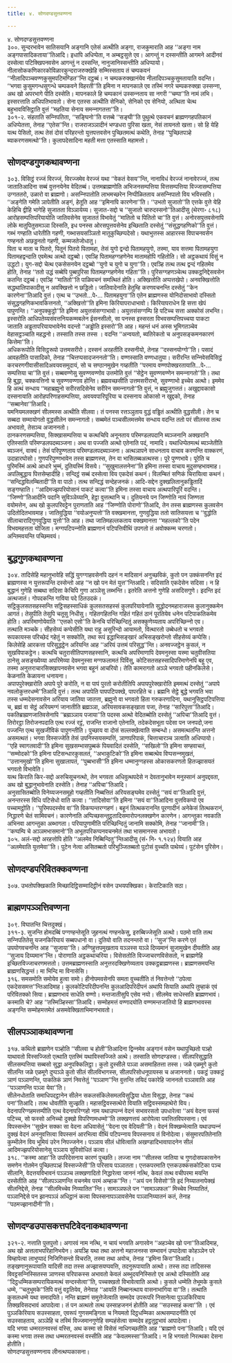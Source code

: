 ```yaml
---
title: ४. सोणदण्डसुत्तवण्णना

---
```

४. सोणदण्डसुत्तवण्णना  
३००. सुन्दरभावेन सातिसयानि अङ्गानि एतेसं अत्थीति अङ्गा, राजकुमाराति आह ‘‘अङ्गा नाम अङ्गपासादिकताया’’तिआदि। इधापि अधिप्पेता, न अम्बट्ठसुत्ते एव। आगन्तुं न दस्सन्तीति आगमने आदीनवं दस्सेत्वा पटिक्खिपनवसेन आगन्तुं न दस्सन्ति, नानुजानिस्सन्तीति अधिप्पायो। नीलासोककणिकारकोविळारकुन्दराजरुक्खेहि सम्मिस्सताय तं चम्पकवनं ‘‘नीलादिपञ्‍चवण्णकुसुमपटिमण्डित’’न्ति दट्ठब्बं। न चम्पकरुक्खानंयेव नीलादिपञ्‍चकुसुमतायाति वदन्ति। ‘‘भगवा कुसुमगन्धसुगन्धे चम्पकवने विहरती’’ति इमिना न मापनकाले एव तस्मिं नगरे चम्पकरुक्खा उस्सन्‍ना, अथ खो अपरभागे पीति दस्सेति। मापनकाले हि चम्पकानं उस्सन्‍नताय सा नगरी ‘‘चम्पा’’ति नामं लभि। इस्सरत्ताति अधिपतिभावतो। सेना एतस्स अत्थीति सेनिको, सेनिको एव सेनियो, अत्थिता चेत्थ बहुभावविसिट्ठाति वुत्तं ‘‘महतिया सेनाय समन्‍नागतत्ता’’ति।  
३०१-२. संहताति सन्‍निपतिता, ‘‘सङ्घिनो’’ति वत्तब्बे ‘‘सङ्घी’’ति पुथुत्थे एकवचनं ब्राह्मणगहपतिकानं अधिप्पेतत्ता, तेनाह ‘‘एतेस’’न्ति। राजराजञ्‍ञादीनं भण्डधरा पुरिसा खता, नेसं तायनतो खत्ता। सो हि येहि यत्थ पेसितो, तत्थ तेसं दोसं परिहरन्तो युत्तपत्तवसेन पुच्छितमत्थं कथेति, तेनाह ‘‘पुच्छितपञ्हे ब्याकरणसमत्थो’’ति। कुलापदेसादिना महती मत्ता एतस्साति महामत्तो।  


## सोणदण्डगुणकथावण्णना

३०३. विसिट्ठं रज्‍जं विरज्‍जं, विरज्‍जमेव वेरज्‍जं यथा ‘‘वेकतं वेसय’’न्ति, नानाविधं वेरज्‍जं नानावेरज्‍जं, तत्थ जातातिआदिना सब्बं वुत्तनयेनेव वेदितब्बं। उत्तमब्राह्मणोति अभिजनसम्पत्तिया वित्तसम्पत्तिया विज्‍जासम्पत्तिया उग्गततरो, उळारो वा ब्राह्मणो। असन्‍निपातोति लाभमच्छरेन निप्पीळितताय असन्‍निपातो विय भविस्सति।  
‘‘अङ्गेति गमेति ञापेतीति अङ्गं, हेतूति आह ‘‘इमिनापि कारणेना’’ति। ‘‘उभतो सुजातो’’ति एत्तके वुत्ते येहि केहिचि द्वीहि भागेहि सुजातता विञ्‍ञायेय्य। सुजात-सद्दो च ‘‘सुजातो चारुदस्सनो’’तिआदीसु (थेरगा॰ ८१८) आरोहसम्पत्तिपरियायोति जातिवसेनेव सुजाततं विभावेतुं ‘‘मातितो च पितितो चा’’ति वुत्तं। अनोरसपुत्तवसेनापि लोके मातुपितुसमञ्‍ञा दिस्सति, इध पनस्स ओरसपुत्तवसेनेव इच्छिताति दस्सेतुं ‘‘संसुद्धगहणिको’’ति वुत्तं। गब्भं गण्हाति धारेतीति गहणी, गब्भासयसञ्‍ञितो मातुकुच्छिप्पदेसो। यथाभुत्तस्स आहारस्स विपाचनवसेन गण्हनतो अछड्डनतो गहणी, कम्मजतेजोधातु।  
पिता च माता च पितरो, पितूनं पितरो पितामहा, तेसं युगो द्वन्दो पितामहयुगो, तस्मा, याव सत्तमा पितामहयुगा पितामहद्वन्दाति एवमेत्थ अत्थो दट्ठब्बो। एवञ्हि पितामहग्गहणेनेव मातामहोपि गहितोति। सो अट्ठकथायं विसुं न उद्धटो। युग-सद्दो चेत्थ एकसेसनयेन दट्ठब्बो ‘‘युगो च युगो च युगा’’ति। एवञ्हि तत्थ तत्थ द्वन्दं गहितमेव होति, तेनाह ‘‘ततो उद्धं सब्बेपि पुब्बपुरिसा पितामहग्गहणेनेव गहिता’’ति। पुरिसग्गहणञ्‍चेत्थ उक्‍कट्ठनिद्देसवसेन कतन्ति दट्ठब्बं। एवञ्हि ‘‘मातितो’’ति पाळिवचनं समत्थितं होति। अक्खित्तोति अप्पत्तखेपो। अनवक्खित्तोति सद्धथालिपाकादीसु न अवक्खित्तो न छड्डितो। जातिवादेनाति हेतुम्हि करणवचनन्ति दस्सेतुं ‘‘केन कारणेना’’तिआदि वुत्तं। एत्थ च ‘‘उभतो…पे॰… पितामहयुगा’’ति एतेन ब्राह्मणस्स योनिदोसाभावो दस्सितो संसुद्धगहणिकभावकित्तनतो, ‘‘अक्खित्तो’’ति इमिना किरियापराधाभावो। किरियापराधेन हि सत्ता खेपं पापुणन्ति। ‘‘अनुपक्‍कुट्ठो’’ति इमिना अयुत्तसंसग्गाभावो। अयुत्तसंसग्गम्पि हि पटिच्‍च सत्ता अक्‍कोसं लभन्ति।  
इस्सरोति आधिपतेय्यसंवत्तनियकम्मबलेन ईसनसीलो, सा पनस्स इस्सरता विभवसम्पत्तिपच्‍चया पाकटा जाताति अड्ढतापरियायभावेनेव वदन्तो ‘‘अड्ढोति इस्सरो’’ति आह। महन्तं धनं अस्स भूमिगतञ्‍चेव वेहासट्ठञ्‍चाति महद्धनो। तस्साति तस्स तस्स । वदन्ति ‘‘अन्वयतो, ब्यतिरेकतो च अनुपसङ्कमनकारणं कित्तेमा’’ति।  
अधिकरूपोति विसिट्ठरूपो उत्तमसरीरो। दस्सनं अरहतीति दस्सनीयो, तेनाह ‘‘दस्सनयोग्गो’’ति। पसादं आवहतीति पासादिको, तेनाह ‘‘चित्तप्पसादजननतो’’ति। वण्णस्साति वण्णधातुया। सरीरन्ति सन्‍निवेसविसिट्ठं करचरणगीवासीसादिअवयवसमुदायं, सो च सण्ठानमुखेन गय्हतीति ‘‘परमाय वण्णपोक्खरतायाति…पे॰… सम्पत्तिया चा’’ति वुत्तं। सब्बवण्णेसु सुवण्णवण्णोव उत्तमोति वुत्तं ‘‘सेट्ठेन सुवण्णवण्णेन समन्‍नागतो’’ति। तथा हि बुद्धा, चक्‍कवत्तिनो च सुवण्णवण्णाव होन्ति। ब्रह्मवच्छसीति उत्तमसरीराभो, सुवण्णाभो इच्‍चेव अत्थो। इममेव हि अत्थं सन्धाय ‘‘महाब्रह्मुनो सरीरसदिसेनेव सरीरेन समन्‍नागतो’’ति वुत्तं, न ब्रह्मुजुगत्ततं। अखुद्दावकासो दस्सनायाति आरोहपरिणाहसम्पत्तिया, अवयवपारिपूरिया च दस्सनाय ओकासो न खुद्दको, तेनाह ‘‘सब्बानेवा’’तिआदि।  
यमनियमलक्खणं सीलमस्स अत्थीति सीलवा। तं पनस्स रत्तञ्‍ञुताय वुद्धं वड्ढितं अत्थीति वुद्धसीली। तेन च सब्बदा सम्मायोगतो वुद्धसीलेन समन्‍नागतो। सब्बमेतं पञ्‍चसीलमत्तमेव सन्धाय वदन्ति ततो परं सीलस्स तत्थ अभावतो, तेसञ्‍च अजाननतो।  
ठानकरणसम्पत्तिया, सिक्खासम्पत्तिया च कत्थचिपि अनूनताय परिमण्डलपदानि ब्यञ्‍जनानि अक्खरानि एतिस्साति परिमण्डलपदब्यञ्‍जना। अथ वा पज्‍जति अत्थो एतेनाति पदं, नामादि। यथाधिप्पेतमत्थं ब्यञ्‍जेतीति ब्यञ्‍जनं, वाक्यं। तेसं परिपुण्णताय परिमण्डलपदब्यञ्‍जना। अत्थञापने साधनताय वाचाव करणन्ति वाक्‍करणं, उदाहारघोसो। गुणपरिपुण्णभावेन तस्स ब्राह्मणस्स, तेन वा भासितब्बअत्थस्स। पूरे पुण्णभावे। पूरेति च पुरिमस्मिं अत्थे आधारे भुम्मं, दुतियस्मिं विसये। ‘‘सुखुमालत्तनेना’’ति इमिना तस्सा वाचाय मुदुसण्हभावमाह। अपलिबुद्धाय पित्तसेम्हादीहि। सन्दिट्ठं सब्बं दस्सेत्वा विय एकदेसं कथनं। विलम्बितं सणिकं चिरायित्वा कथनं। ‘‘सन्दिद्धविलम्बितादी’’ति वा पाठो। तत्थ सन्दिद्धं सन्देहजनकं। आदि-सद्देन दुक्खलितानुकड्ढितादिं सङ्गण्हाति। ‘‘आदिमज्झपरियोसानं पाकटं कत्वा’’ति इमिना तस्सा वाचाय अत्थपारिपूरिं वदन्ति।  
‘‘जिण्णो’’तिआदीनि पदानि सुविञ्‍ञेय्यानि, हेट्ठा वुत्तत्थानि च। दुतियनये पन जिण्णोति नायं जिण्णता वयोमत्तेन, अथ खो कुलपरिवट्टेन पुराणताति आह ‘‘जिण्णोति पोराणो’’तिआदि, तेन तस्स ब्राह्मणस्स कुलवसेन उदितोदितभावमाह। जातिवुद्धिया ‘‘वयोअनुप्पत्तो’’ति वक्खमानत्ता, गुणवुद्धिया ततो सातिसयत्ता च ‘‘वुद्धोति सीलाचारादिगुणवुद्धिया युत्तो’’ति आह। तथा जातिमहल्‍लकताय वक्खमानत्ता ‘‘महल्‍लको’’ति पदेन विभवमहत्तता योजिता। मग्गपटिपन्‍नोति ब्राह्मणानं पटिपत्तिवीथिं उपगतो तं अवोक्‍कम्म चरणतो। अन्तिमवयन्ति पच्छिमवयं।  


## बुद्धगुणकथावण्णना

३०४. तादिसेहि महानुभावेहि सद्धिं युगग्गाहवसेनपि दहनं न मादिसानं अनुच्छविकं, कुतो पन उक्‍कंसनन्ति इदं ब्राह्मणस्स न युत्तरूपन्ति दस्सेन्तो आह ‘‘न खो पन मेतं युत्त’’न्तिआदि। सदिसाति एकदेसेन सदिसा। न हि बुद्धानं गुणेहि सब्बथा सदिसा केचिपि गुणा अञ्‍ञेसु लब्भन्ति। इतरेति अत्तनो गुणेहि असदिसगुणे। इदन्ति इदं अत्थजातं। गोपदकन्ति गाविया पदे ठितउदकं।  
सट्ठिकुलसतसहस्सन्ति सट्ठिसहस्साधिकं कुलसतसहस्सं कुलपरियायेनाति सुद्धोदनमहाराजस्स कुलानुक्‍कमेन आगतं। तेसुपीति तेसुपि चतूसु निधीसु। गहितगहितन्ति गहितं गहितं ठानं पूरतियेव धनेन पटिपाकतिकमेव होति। अपरिमाणोयेवाति ‘‘एत्तको एसो’’ति केनचि परिच्छिन्दितुं असक्‍कुणेय्यताय अपरिच्छिन्‍नो एव।  
तत्थाति मञ्‍चके। सीहसेय्यं कप्पेसीति यथा राहु असुरिन्दो आयामतो, वित्थारतो उब्बेधतो च भगवतो रूपकायस्स परिच्छेदं गहेतुं न सक्‍कोति, तथा रूपं इद्धाभिसङ्खारं अभिसङ्खरोन्तो सीहसेय्यं कप्पेसि।  
किलेसेहि आरकत्ता परिसुद्धट्ठेन अरियन्ति आह ‘‘अरियं उत्तमं परिसुद्ध’’न्ति। अनवज्‍जट्ठेन कुसलं, न सुखविपाकट्ठेन। कत्थचि चतुरासीतिपाणसहस्सानि, कत्थचि अपरिमाणापि देवमनुस्सा यस्मा चतुवीसतिया ठानेसु असङ्ख्येय्या अपरिमेय्या देवमनुस्सा मग्गफलामतं पिविंसु, कोटिसतसहस्सादिपरिमाणेनपि बहू एव, तस्मा अनुत्तराचारसिक्खापनवसेन भगवा बहूनं आचरियो। तेति कामरागतो अञ्‍ञे भगवतो पहीनकिलेसे। केळनाति केळायना धनायना।  
अपापपुरेक्खारोति अपापे पुरे करोति, न वा पापं पुरतो करोतीतिपि अपापपुरेक्खारोति इममत्थं दस्सेतुं ‘‘अपापे नवलोकुत्तरधम्मे’’तिआदि वुत्तं। तत्थ अपापेति पापपटिपक्खे, पापरहिते च। ब्रह्मनि सेट्ठे बुद्धे भगवति भवा तस्स धम्मदेसनावसेन अरियाय जातिया जातत्ता, ब्रह्मुनो वा भगवतो हिता गरुकरणादिना, यथानुसिट्ठपटिपत्तिया च, ब्रह्मं वा सेट्ठं अरियमग्गं जानातीति ब्रह्मञ्‍ञा, अरियसावकसङ्खाता पजा, तेनाह ‘‘सारिपुत्ता’’तिआदि। पकतिब्राह्मणजातिवसेनापि ‘‘ब्रह्मञ्‍ञाय पजाया’’ति पदस्स अत्थो वेदितब्बोति दस्सेतुं ‘‘अपिचा’’तिआदि वुत्तं।  
तिरोरट्ठा तिरोजनपदाति एत्थ रज्‍जं रट्ठं, राजन्ति राजानो एतेनाति, तदेकदेसभूता पदेसा पन जनपदो,जना पज्‍जन्ति एत्थ सुखजीविकं पापुणन्तीति। पुच्छाय वा दोसं सल्‍लक्खेत्वाति सम्बन्धो। असमत्थतन्ति अत्तनो असमत्थतं। भगवा विस्सज्‍जेति तेसं उपनिस्सयसम्पत्तिं, ञाणपरिपाकं, चित्ताचारञ्‍च ञत्वाति अधिप्पायो।  
‘‘एहि स्वागतवादी’’ति इमिना सुखसम्भासपुब्बकं पियवादितं दस्सेति, ‘‘सखिलो’’ति इमिना सण्हवाचतं, ‘‘सम्मोदको’’ति इमिना पटिसन्धारकुसलतं, ‘‘अभाकुटिको’’ति इमिना सब्बत्थेव विप्पसन्‍नमुखतं, ‘‘उत्तानमुखो’’ति इमिना सुखालापतं, ‘‘पुब्बभासी’’ति इमिना धम्मानुग्गहस्स ओकासकरणतो हितज्झासयतं भगवतो विभावेति।  
यत्थ किराति किर-सद्दो अरुचिसूचनत्थो, तेन भगवता अधिवुत्थपदेसे न देवतानुभावेन मनुस्सानं अनुपद्दवता, अथ खो बुद्धानुभावेनाति दस्सेति। तेनाह ‘‘अपिचा’’तिआदि।  
अनुसासितब्बोति विनेय्यजनसमूहो गय्हतीति निब्बत्तितं अरियसङ्घमेव दस्सेतुं ‘‘सयं वा’’तिआदि वुत्तं, अनन्तरस्स विधि पटिसेधो वाति कत्वा। ‘‘तादिसोवा’’ति इमिना ‘‘सयं वा’’तिआदिना वुत्तविकप्पो एव पच्‍चामट्ठोति। ‘‘पुरिमपदस्सेव वा’’ति विकप्पन्तरग्गहणं। बहूनं तित्थकरानन्ति पूरणादीनं अनेकेसं तित्थकरानं, निद्धारणे चेतं सामिवचनं। कारणेनाति अप्पिच्छसन्तुट्ठतादिसमारोपनलक्खणेन कारणेन। आगन्तुका नवकाति अभिनवा आगन्तुका अब्भागता। परियापुणामीति परिच्छिन्दितुं जानामि सक्‍कोमि, तेनाह ‘‘जानामी’’ति। ‘‘कप्पम्पि चे अञ्‍ञमभासमानो’’ति अभूतपरिकप्पनवचनमेतं तथा भासमानस्स अभावतो।  
३०५. अलं-सद्दो अरहत्तोपि होति ‘‘अलमेव निब्बिन्दितु’’न्तिआदीसु (सं॰ नि॰ १.१२४) वियाति आह ‘‘अलमेवाति युत्तमेवा’’ति। पुटेन नेत्वा असितब्बतो परिभुञ्‍जितब्बतो पुटोसं वुच्‍चति पाथेय्यं। पुटंसेन पुरिसेन।  


## सोणदण्डपरिवितक्‍कवण्णना

३०७. उभतोपक्खिकाति मिच्छादिट्ठिसम्मादिट्ठीनं वसेन उभयपक्खिका। केराटिकाति सठा।  


## ब्राह्मणपञ्‍ञत्तिवण्णना

३०९. विघातन्ति चित्तदुक्खं।  
३११-३. सुजन्ति होमदब्बिं पग्गण्हन्तेसूति जुहनत्थं गण्हनकेसु, इरुब्बिज्‍जेसूति अत्थो। पठमो वाति तत्थ सन्‍निपतितेसु यजनकिरियायं सब्बपधानो वा। दुतियो वाति तदनन्तरो वा। ‘‘सुज’’न्ति करणे एतं उपयोगवचनन्ति आह ‘‘सुजाया’’ति। अग्गिहुत्तपमुखताय यञ्‍ञस्स यञ्‍ञे दिय्यमानं सुजामुखेन दीयतीति आह ‘‘सुजाय दिय्यमान’’न्ति। पोराणाति अट्ठकथाचरिया। विसेसतोति विज्‍जाचरणविसेसतो, न ब्राह्मणेहि इच्छितविज्‍जाचरणमत्ततो। उत्तमब्राह्मणस्साति अनुत्तरदक्खिणेय्यताय उक्‍कट्ठब्राह्मणस्स। ब्राह्मणसमयन्ति ब्राह्मणसिद्धन्तं। मा भिन्दि मा विनासेसि।  
३१६. समसमोति समोयेव हुत्वा समो। हीनोपमवसेनपि समता वुच्‍चतीति तं निवत्तेन्तो ‘‘ठपेत्वा एकदेससमत्त’’न्तिआदिमाह। कुलकोटिपरिदीपनन्ति कुलआदिपरिदीपनं अथापि सियाति अथापि तुम्हाकं एवं परिवितक्‍को सिया। ब्राह्मणभावं साधेति वण्णो। मन्तजातीसुपि एसेव नयो। सीलमेव साधेस्सति ब्राह्मणभावं। कस्माति चे? आह ‘‘तस्मिञ्हिस्सा’’तिआदि। सम्मोहमत्तं वण्णादयोति वण्णमन्तजातियो हि ब्राह्मणभावस्स अङ्गन्ति सम्मोहमत्तमेतं असमवेक्खिताभिमानभावतो।  


## सीलपञ्‍ञाकथावण्णना

३१७. कथितो ब्राह्मणेन पञ्होति ‘‘सीलवा च होती’’तिआदिना द्विन्‍नमेव अङ्गानं वसेन यथापुच्छितो पञ्हो याथावतो विस्सज्‍जितो एत्थाति एतस्मिं यथाविस्सज्‍जिते अत्थे। तस्साति सोणदण्डस्स। सीलपरिसुद्धाति सीलसम्पत्तिया सब्बसो सुद्धा अनुपक्‍किलिट्ठा। कुतो दुस्सीले पञ्‍ञा असमाहितत्ता तस्स। जळे एळमूगे कुतो सीलन्ति जळे एळमूगे दुप्पञ्‍ञे कुतो सीलं सीलविभागस्स, सीलपरिसोधनूपायस्स च अजाननतो। पकट्ठं उक्‍कट्ठं ञाणं पञ्‍ञाणन्ति, पाकतिकं ञाणं निवत्तेतुं ‘‘पञ्‍ञाण’’न्ति वुत्तन्ति तयिदं पकारेहि जाननतो पञ्‍ञावाति आह ‘‘पञ्‍ञाणन्ति पञ्‍ञा येवा’’ति।  
सीलेनधोताति समाधिपदट्ठानेन सीलेन सकलसंकिलेसमलविसुद्धिया धोता विसुद्धा, तेनाह ‘‘कथं पना’’तिआदि। तत्थ धोवतीति सुज्झति। महासट्ठिवस्सत्थेरो वियाति सट्ठिवस्समहाथेरो विय। वेदनापरिग्गहमत्तम्पीति एत्थ वेदनापरिग्गहो नाम यथाउप्पन्‍नं वेदनं सभावरसतो उपधारेत्वा ‘‘अयं वेदना फस्सं पटिच्‍च, सो फस्सो अनिच्‍चो दुक्खो विपरिणामधम्मो’’ति लक्खणत्तयं आरोपेत्वा पवत्तितविपस्सना। एवं विपस्सन्तेन ‘‘सुखेन सक्‍का सा वेदना अधिवासेतुं ‘‘वेदना एव वेदियती’’ति। वेदनं विक्खम्भेत्वाति यथाउप्पन्‍नं दुक्खं वेदनं अननुवत्तित्वा विपस्सनं आरभित्वा वीथिं पटिपन्‍नाय विपस्सनाय तं विनोदेत्वा। संसुमारपतितेनाति कुम्भीलेन विय भूमियं उरेन निपज्‍जनेन। पञ्‍ञाय सीलं धोवित्वाति अखण्डादिभावापादनेन सीलं आदिमज्झपरियोसानेसु पञ्‍ञाय सुविसोधितं कत्वा।  
३१८. ‘‘कस्मा आहा’’ति उपरिदेसनाय कारणं पुच्छति। लज्‍जा नाम ‘‘सीलस्स जातिया च गुणदोसपकासनेन समणेन गोतमेन पुच्छितपञ्हं विस्सज्‍जेसी’’ति परिसाय पञ्‍ञातता। एत्तकपरमाति एत्तकउक्‍कंसकोटिका पञ्‍च सीलानि, वेदत्तयविभावनं पञ्‍ञञ्‍च लक्खणादितो निद्धारेत्वा जाननं नत्थि, केवलं तत्थ वचीपरमा मयन्ति दस्सेतीति आह ‘‘सीलपञ्‍ञाणन्ति वचनमेव परमं अम्हाक’’न्ति। ‘‘अयं पन विसेसो’’ति इदं निय्यातनापेक्खं सीलनिद्देसे, तेनाह ‘‘सीलमिच्‍चेव निय्यातित’’न्ति। सामञ्‍ञफले पन ‘‘सामञ्‍ञफल’’ मिच्‍चेव निय्यातितं, पञ्‍ञानिद्देसे पन झानपञ्‍ञं अधिट्ठानं कत्वा विपस्सनापञ्‍ञावसेनेव पञ्‍ञानिय्यातनं कतं, तेनाह ‘‘पठमज्झानादीनी’’ति।  


## सोणदण्डउपासकत्तपटिवेदनाकथावण्णना

३२१-२. नत्ताति पुत्तपुत्तो। अगारवं नाम नत्थि, न चायं भगवति अगारवेन ‘‘अहञ्‍चेव खो पना’’तिआदिमाह, अथ खो अत्तलाभपरिहानिभयेन। अयञ्हि यथा तथा अत्तनो महाजनस्स सम्भावनं उप्पादेत्वा कोहञ्‍ञेन परे विम्हापेत्वा लाभुप्पादं निजिगिसन्तो विचरति, तस्मा तथा अवोच, तेनाह ‘‘इमिना किरा’’तिआदि।  
तङ्खणानुरूपायाति यादिसी तदा तस्स अज्झासयप्पवत्ति, तदनुरूपायाति अत्थो। तस्स तदा तादिसस्स विवट्टसन्‍निस्सितस्स ञाणस्स परिपाकस्स अभावतो केवलं अब्भुदयनिस्सितो एव अत्थो दस्सितोति आह ‘‘दिट्ठधम्मिकसम्परायिकमत्थं सन्दस्सेत्वा’’ति, पच्‍चक्खतो विभावेत्वाति अत्थो। कुसले धम्मेति तेभूमके कुसले धम्मे, ‘‘चतुभूमके’’तिपि वत्तुं वट्टतियेव, तेनेवाह ‘‘आयतिं निब्बानत्थाय वासनाभागिया वा’’ति। तत्थाति कुसलधम्मे यथा समादपिते। नन्ति ब्राह्मणं समुत्तेजेत्वाति सम्मदेव उपरूपरि निसानेत्वा पुञ्‍ञकिरियाय तिक्खविसदभावं आपादेत्वा। तं पन अत्थतो तत्थ उस्साहजननं होतीति आह ‘‘सउस्साहं कत्वा’’ति । एवं पुञ्‍ञकिरियाय सउस्साहता, एवरूपं गुणसमङ्गिता च नियमतो दिट्ठधम्मिका अत्थसम्पादनीति एवं सउस्साहताय, अञ्‍ञेहि च तस्मिं विज्‍जमानगुणेहि सम्पहंसेत्वा सम्मदेव हट्ठतुट्ठभावं आपादेत्वा।  
यदि भगवा धम्मरतनवस्सं वस्सि, अथ कस्मा सो विसेसं नाधिगच्छतीति आह ‘‘ब्राह्मणो पना’’तिआदि। यदि एवं कस्मा भगवा तस्स तथा धम्मरतनवस्सं वस्सीति आह ‘‘केवलमस्सा’’तिआदि। न हि भगवतो निरत्थका देसना होतीति।  
सोणदण्डसुत्तवण्णनाय लीनत्थप्पकासना।  